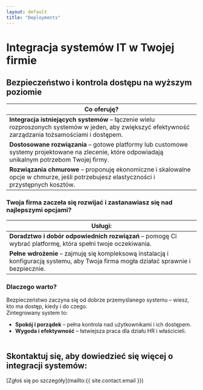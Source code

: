 ```yaml
---
layout: default
title: "Deployments"
---
```


# Integracja systemów IT w Twojej firmie

## Bezpieczeństwo i kontrola dostępu na wyższym poziomie

|Co oferuję?|
|-----------|
|**Integracja istniejących systemów** – łączenie wielu rozproszonych systemów w jeden, aby zwiększyć efektywność zarządzania tożsamościami i dostępem.|
|**Dostosowane rozwiązania** – gotowe platformy lub customowe systemy projektowane na zlecenie, które odpowiadają unikalnym potrzebom Twojej firmy.|
|**Rozwiązania chmurowe** – proponuję ekonomiczne i skalowalne opcje w chmurze, jeśli potrzebujesz elastyczności i przystępnych kosztów.|

### Twoja firma zaczeła się rozwijać i zastanawiasz się nad najlepszymi opcjami?

|Usługi:|
|-------------------------------|
|**Doradztwo i dobór odpowiednich rozwiązań** – pomogę Ci wybrać platformę, która spełni twoje oczekiwania.|
|**Pełne wdrożenie** – zajmuję się kompleksową instalacją i konfiguracją systemu, aby Twoja firma mogła działać sprawnie i bezpiecznie.|

### Dlaczego warto?
Bezpieczeństwo zaczyna się od dobrze przemyślanego systemu – wiesz, kto ma dostęp, kiedy i do czego.<br>Zintegrowany system to:
- **Spokój i porządek** – pełna kontrola nad użytkownikami i ich dostępem.
- **Wygoda i efektywność** – łatwiejsza praca dla działu HR i właścicieli.<br><br>


## Skontaktuj się, aby dowiedzieć się więcej o integracji systemów:

[Zgłoś się po szczegóły](mailto:{{ site.contact.email }})